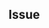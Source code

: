 <!--
Please take a look at the issue templates at
https://github.com/cypht-org/cypht/issues/new/choose
before submitting a new issue.
Following one of the issue templates will ensure maintainers can route your request efficiently.

Thanks!
-->

## Issue
<!-- Describe your Issue in detail. -->

<!-- Attach screenshots and drawings if needed. -->
